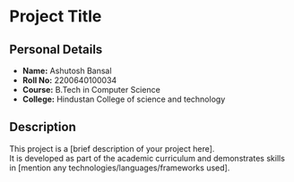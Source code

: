 # Project Title

## Personal Details

- **Name:** Ashutosh Bansal  
- **Roll No:** 2200640100034
- **Course:** B.Tech in Computer Science  
- **College:** Hindustan College of science and technology  

## Description

This project is a [brief description of your project here].  
It is developed as part of the academic curriculum and demonstrates skills in [mention any technologies/languages/frameworks used].

<!-- ## Features

- Feature 1
- Feature 2
- Feature 3

## How to Run

1. Clone the repository:
   ```bash
   git clone https://github.com/your-username/your-repo-name.git -->
